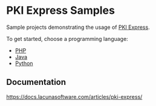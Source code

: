# PKI Express Samples

Sample projects demonstrating the usage of [PKI Express](https://docs.lacunasoftware.com/articles/pki-express/).

To get started, choose a programming language:

* [PHP](PHP/)
* [Java](Java/)
* [Python](Python/)

## Documentation

https://docs.lacunasoftware.com/articles/pki-express/
